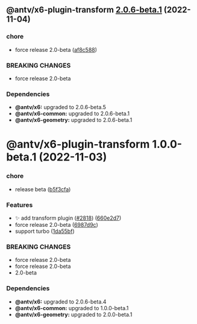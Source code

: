 ## @antv/x6-plugin-transform [2.0.6-beta.1](https://github.com/antvis/x6/compare/@antv/x6-plugin-transform@1.0.0-beta.1...@antv/x6-plugin-transform@2.0.6-beta.1) (2022-11-04)


### chore

* force release 2.0-beta ([af8c588](https://github.com/antvis/x6/commit/af8c5887b3de721f125da6d71e40c3ec76d0f660))


### BREAKING CHANGES

* force release 2.0-beta





### Dependencies

* **@antv/x6:** upgraded to 2.0.6-beta.5
* **@antv/x6-common:** upgraded to 2.0.6-beta.1
* **@antv/x6-geometry:** upgraded to 2.0.6-beta.1

# @antv/x6-plugin-transform 1.0.0-beta.1 (2022-11-03)


### chore

* release beta ([b5f3cfa](https://github.com/antvis/x6/commit/b5f3cfa2042f5196a995a38a8f41f140cabdce57))


### Features

* ✨ add transform plugin ([#2818](https://github.com/antvis/x6/issues/2818)) ([660e2d7](https://github.com/antvis/x6/commit/660e2d7689bfa59a0f4a4a5e3c0ace70dec21e9e))
* force release 2.0-beta ([6987d9c](https://github.com/antvis/x6/commit/6987d9ce64454cd76f697d33f96715dbdf56524a))
* support turbo ([1da55bf](https://github.com/antvis/x6/commit/1da55bfda73edaa96515998b5766e9ed5f241ee9))


### BREAKING CHANGES

* force release 2.0-beta
* force release 2.0-beta
* 2.0-beta





### Dependencies

* **@antv/x6:** upgraded to 2.0.6-beta.4
* **@antv/x6-common:** upgraded to 1.0.0-beta.1
* **@antv/x6-geometry:** upgraded to 2.0.0-beta.1
